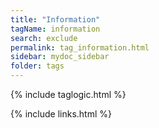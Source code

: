 ```yaml
---
title: "Information"
tagName: information
search: exclude
permalink: tag_information.html
sidebar: mydoc_sidebar
folder: tags
---
```

{% include taglogic.html %}

{% include links.html %}